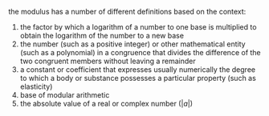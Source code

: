 the modulus has a number of different definitions based on the context:

1. the factor by which a logarithm of a number to one base is multiplied to obtain the logarithm of the number to a new base
2. the number (such as a positive integer) or other mathematical entity (such as a polynomial) in a congruence that divides the difference of the two congruent members without leaving a remainder
3. a constant or coefficient that expresses usually numerically the degree to which a body or substance possesses a particular property (such as elasticity)
4. base of modular arithmetic
5. the absolute value of a real or complex number ($|a|$)